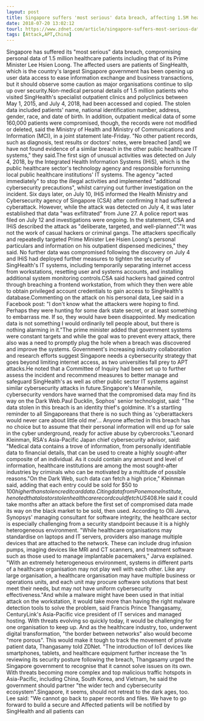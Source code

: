 ```yaml
---
layout: post
title: Singapore suffers 'most serious' data breach, affecting 1.5M healthcare patients including Prime Minister
date: 2018-07-20 13:02:12
tourl: https://www.zdnet.com/article/singapore-suffers-most-serious-data-breach-affecting-1-5m-healthcare-patients-including-prime/
tags: [Attack,APT,China]
---
```

Singapore has suffered its "most serious" data breach, compromising personal data of 1.5 million healthcare patients including that of its Prime Minister Lee Hsien Loong. The affected users are patients of SingHealth, which is the country's largest Singapore government has been opening up user data access to ease information exchange and business transactions, but it should observe some caution as major organisations continue to slip up over security.Non-medical personal details of 1.5 million patients who visited SingHealth's specialist outpatient clinics and polyclinics between May 1, 2015, and July 4, 2018, had been accessed and copied. The stolen data included patients' name, national identification number, address, gender, race, and date of birth. In addition, outpatient medical data of some 160,000 patients were compromised, though, the records were not modified or deleted, said the Ministry of Health and Ministry of Communications and Information (MCI), in a joint statement late-Friday. "No other patient records, such as diagnosis, test results or doctors' notes, were breached [and] we have not found evidence of a similar breach in the other public healthcare IT systems," they said.The first sign of unusual activities was detected on July 4, 2018, by the Integrated Health Information Systems (IHiS), which is the public healthcare sector's technology agency and responsible forrunning local public healthcare institutions' IT systems. The agency "acted immediately" to stop the illegal activities and implemented "additional cybersecurity precautions", whilst carrying out further investigation on the incident. Six days later, on July 10, IHiS informed the Health Ministry and Cybersecurity agency of Singapore (CSA) after confirming it had suffered a cyberattack. However, while the attack was detected on July 4, it was later established that data "was exfiltrated" from June 27. A police report was filed on July 12 and investigations were ongoing. In the statement, CSA and IHiS described the attack as "deliberate, targeted, and well-planned"."It was not the work of casual hackers or criminal gangs. The attackers specifically and repeatedly targeted Prime Minister Lee Hsien Loong's personal particulars and information on his outpatient dispensed medicines," they said. No further data was compromised following the discovery on July 4 and IHiS had deployed further measures to tighten the security of SingHealth's IT systems, including temporarily separating internet access from workstations, resetting user and systems accounts, and installing additional system monitoring controls.CSA said hackers had gained control through breaching a frontend workstation, from which they then were able to obtain privileged account credentials to gain access to SingHealth's database.Commenting on the attack on his personal data, Lee said in a Facebook post: "I don't know what the attackers were hoping to find. Perhaps they were hunting for some dark state secret, or at least something to embarrass me. If so, they would have been disappointed. My medication data is not something I would ordinarily tell people about, but there is nothing alarming in it."The prime minister added that government systems were constant targets and while the goal was to prevent every attack, there also was a need to promptly plug the hole when a breach was discovered and improve the systems. Government's increasing industry collaboration and research efforts suggest Singapore needs a cybersecurity strategy that goes beyond limiting internet access, as two universities fall prey to APT attacks.He noted that a Committee of Inquiry had been set up to further assess the incident and recommend measures to better manage and safeguard SingHealth's as well as other public sector IT systems against similar cybersecurity attacks in future.Singapore's Meanwhile, cybersecurity vendors have warned that the compromised data may find its way on the Dark Web.Paul Ducklin, Sophos' senior technologist, said: "The data stolen in this breach is an identity thief's goldmine. It's a startling reminder to all Singaporeans that there is no such thing as 'cyberattackers would never care about little old me'... Anyone affected in this breach has no choice but to assume that their personal information will end up for sale in the cyber underground, ready for active abuse by cybercrooks."Leonard Kleinman, RSA's Asia-Pacific Japan chief cybersecurity advisor, said: "Medical data contains a trove of information, from personally identifiable data to financial details, that can be used to create a highly sought-after composite of an individual. As it could contain any amount and level of information, healthcare institutions are among the most sought-after industries by criminals who can be motivated by a multitude of possible reasons."On the Dark Web, such data can fetch a high price," Kleinman said, adding that each entry could be sold for $50 to $100 higher than stolen credit card data. Citing data from Ponemone Institute, he noted that a lost or stolen healthcare record could fetch US$408.He said it could take months after an attack before the first set of compromised data made its way on the black market to be sold, then used. According to Olli Jarva, Synopsys' managing consultant for software integrity, the healthcare sector is especially challenging from a security standpoint because it is a highly heterogeneous environment. "While healthcare organisations may standardise on laptops and IT servers, providers also manage multiple devices that are attached to the network. These can include drug infusion pumps, imaging devices like MRI and CT scanners, and treatment software such as those used to manage implantable pacemakers," Jarva explained. "With an extremely heterogeneous environment, systems in different parts of a healthcare organisation may not play well with each other. Like any large organisation, a healthcare organisation may have multiple business or operations units, and each unit may procure software solutions that best meet their needs, but may not have uniform cybersecurity effectiveness."And while a malware might have been used in that initial attack on the workstation, it would take more than having the right malware detection tools to solve the problem, said Francis Prince Thangasamy, CenturyLink's Asia-Pacific vice president of IT services and managed hosting. With threats evolving so quickly today, it would be challenging for one organisation to keep up. And as the healthcare industry, too, underwent digital transformation, "the border between networks" also would become "more porous". This would make it tough to track the movement of private patient data, Thangasamy told ZDNet. "The introduction of IoT devices like smartphones, tablets, and healthcare equipment further increase the 'In reviewing its security posture following the breach, Thangasamy urged the Singapore government to recognise that it cannot solve issues on its own. With threats becoming more complex and top malicious traffic hotspots in Asia-Pacific, including China, South Korea, and Vietnam, he said the government should partner "the wider tech and cybersecurity ecosystem".Singapore, it seems, should not retreat to the dark ages, too. Lee said: "We cannot go back to paper records and files. We have to go forward to build a secure and Affected patients will be notified by SingHealth and all patients can 